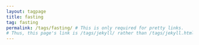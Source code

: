 ```yaml
---
layout: tagpage
title: fasting
tag: fasting
permalink: /tags/fasting/ # This is only required for pretty links.
# Thus, this page's link is /tags/jekyll/ rather than /tags/jekyll.html
---
```

